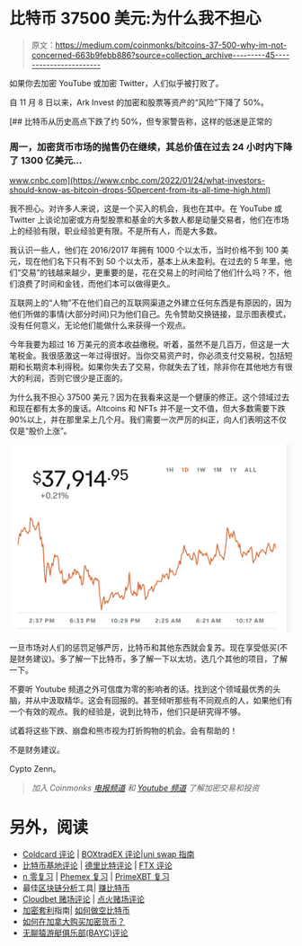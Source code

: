 # 比特币 37500 美元:为什么我不担心

> 原文：<https://medium.com/coinmonks/bitcoins-37-500-why-im-not-concerned-663b9febb886?source=collection_archive---------45----------------------->

如果你去加密 YouTube 或加密 Twitter，人们似乎被打败了。

自 11 月 8 日以来，Ark Invest 的加密和股票等资产的“风险”下降了 50%。

[](https://www.cnbc.com/2022/01/24/what-investors-should-know-as-bitcoin-drops-50percent-from-its-all-time-high.html) [## 比特币从历史高点下跌了约 50%，但专家警告称，这样的低迷是正常的

### 周一，加密货币市场的抛售仍在继续，其总价值在过去 24 小时内下降了 1300 亿美元…

www.cnbc.com](https://www.cnbc.com/2022/01/24/what-investors-should-know-as-bitcoin-drops-50percent-from-its-all-time-high.html) 

我不担心。对许多人来说，这是一个买入的机会，我也在其中。在 YouTube 或 Twitter 上谈论加密或方舟型股票和基金的大多数人都是动量交易者，他们在市场上的经验有限，职业经验更有限。不是所有人，而是大多数。

我认识一些人，他们在 2016/2017 年拥有 1000 个以太币，当时价格不到 100 美元，现在他们名下只有不到 50 个以太币，基本上从未盈利。在过去的 5 年里，他们“交易”的钱越来越少，更重要的是，花在交易上的时间给了他们什么吗？不，他们浪费了时间和金钱，而他们本可以做得更久。

互联网上的“人物”不在他们自己的互联网渠道之外建立任何东西是有原因的，因为他们所做的事情(大部分时间)只为他们自己。先令赞助交换链接，显示图表模式，没有任何意义，无论他们能做什么来获得一个观点。

今年我要为超过 16 万美元的资本收益缴税。听着，虽然不是几百万，但这是一大笔税金。我很感激这一年过得很好。当你交易资产时，你必须支付交易税，包括短期和长期资本利得税。如果你失去了交易，你就失去了钱，除非你在其他地方有很大的利润，否则它很少是正面的。

为什么我不担心 37500 美元？因为在我看来这是一个健康的修正。这个领域过去和现在都有太多的废话。Altcoins 和 NFTs 并不是一文不值，但大多数需要下跌 90%以上，并在那里呆上几个月。我们需要一次严厉的纠正，向人们表明这不仅仅是“股价上涨”。

![](img/9fc892d3276bf332b9d195869cde022f.png)

一旦市场对人们的惩罚足够严厉，比特币和其他东西就会复苏。现在享受低买(不是财务建议)。多了解一下比特币，多了解一下以太坊，选几个其他的项目，了解一下。

不要听 Youtube 频道之外可信度为零的影响者的话。找到这个领域最优秀的头脑，并从中汲取精华。这会有回报的。甚至倾听那些有不同观点的人，如果他们有一个有效的观点。我的经验是，说到比特币，他们只是研究得不够。

试着将这些下跌、崩盘和熊市视为打折购物的机会。会有帮助的！

不是财务建议。

Cypto Zenn。

> *加入 Coinmonks* [*电报频道*](https://t.me/coincodecap) *和* [*Youtube 频道*](https://www.youtube.com/c/coinmonks/videos) *了解加密交易和投资*

# 另外，阅读

*   [Coldcard 评论](https://coincodecap.com/coldcard-review) | [BOXtradEX 评论](https://coincodecap.com/boxtradex-review)|[uni swap 指南](https://coincodecap.com/uniswap)
*   [比特币基地评论](/coinmonks/coinbase-review-6ef4e0f56064) | [德里比特评论](/coinmonks/deribit-review-options-fees-apis-and-testnet-2ca16c4bbdb2) | [FTX 评论](/coinmonks/ftx-crypto-exchange-review-53664ac1198f)
*   [n 零复习](/coinmonks/ngrave-zero-review-c465cf8307fc) | [Phemex 复习](/coinmonks/phemex-review-4cfba0b49e28) | [PrimeXBT 复习](/coinmonks/primexbt-review-88e0815be858)
*   最佳[区块链分析](https://bitquery.io/blog/best-blockchain-analysis-tools-and-software)工具| [赚比特币](/coinmonks/earn-bitcoin-6e8bd3c592d9)
*   [Cloudbet 赌场评论](https://coincodecap.com/cloudbet-casino-review) | [点火赌场评论](https://coincodecap.com/ignition-casino-review)
*   [加密套利](/coinmonks/crypto-arbitrage-guide-how-to-make-money-as-a-beginner-62bfe5c868f6)指南| [如何做空比特币](/coinmonks/how-to-short-bitcoin-568a2d0b4ae5)
*   [如何在加拿大购买加密货币？](https://coincodecap.com/how-to-buy-cryptocurrency-in-canada)
*   [无聊猿游艇俱乐部(BAYC)评论](https://coincodecap.com/bored-ape-yacht-club-bayc-review)